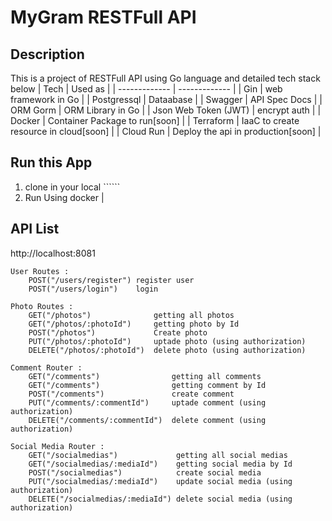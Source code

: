 # MyGram RESTFull API 

## Description 
This is a project of RESTFull API using Go language and detailed tech stack below 
| Tech          | Used as       |
| ------------- | ------------- |
| Gin           | web framework in Go     |
| Postgressql   | Dataabase     |
| Swagger       | API Spec Docs |
| ORM Gorm      | ORM Library in Go |
| Json Web Token (JWT)           | encrypt auth  |
| Docker        | Container Package to run[soon] |
| Terraform     | IaaC to create resource in cloud[soon] |
| Cloud Run     | Deploy the api in production[soon] |

## Run this App 
1. clone in your local ``````
2. Run Using docker | 

## API List 

http://localhost:8081

    User Routes :
	    POST("/users/register") register user
	    POST("/users/login")    login
	
	Photo Routes :
		GET("/photos")              getting all photos
		GET("/photos/:photoId")     getting photo by Id
		POST("/photos")             Create photo
		PUT("/photos/:photoId")     uptade photo (using authorization)
		DELETE("/photos/:photoId")  delete photo (using authorization)

	Comment Router :
		GET("/comments")                getting all comments
		GET("/comments")                getting comment by Id
		POST("/comments")               create comment
		PUT("/comments/:commentId")     uptade comment (using authorization)
		DELETE("/comments/:commentId")  delete comment (using authorization)

	Social Media Router :
		GET("/socialmedias")             getting all social medias
		GET("/socialmedias/:mediaId")    getting social media by Id
		POST("/socialmedias")            create social media
		PUT("/socialmedias/:mediaId")    update social media (using authorization)
		DELETE("/socialmedias/:mediaId") delete social media (using authorization)
